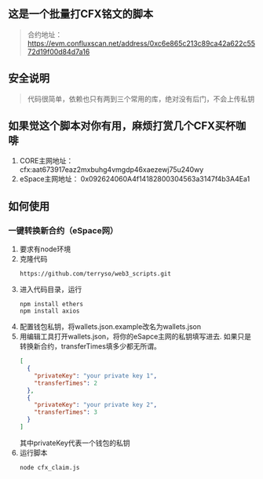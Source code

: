 ## 这是一个批量打CFX铭文的脚本
> 合约地址： https://evm.confluxscan.net/address/0xc6e865c213c89ca42a622c5572d19f00d84d7a16
> 

## 安全说明
> 代码很简单，依赖也只有两到三个常用的库，绝对没有后门，不会上传私钥

## 如果觉这个脚本对你有用，麻烦打赏几个CFX买杯咖啡
1. CORE主网地址： cfx:aat673917eaz2mxbuhg4vmgdp46xaezewj75u240wy
2. eSpace主网地址： 0x092624060A4f14182800304563a3147f4b3A4Ea1

## 如何使用

### 一键转换新合约（eSpace网）
1. 要求有node环境
2. 克隆代码
    ```
    https://github.com/terryso/web3_scripts.git
    ```
3. 进入代码目录，运行
    ```
    npm install ethers
    npm install axios
    ```
4. 配置钱包私钥，将wallets.json.example改名为wallets.json
5. 用编辑工具打开wallets.json，将你的eSapce主网的私钥填写进去. 如果只是转换新合约，transferTimes填多少都无所谓。
    ```json
    [
      {
        "privateKey": "your private key 1",
        "transferTimes": 2
      },
      {
        "privateKey": "your private key 2",
        "transferTimes": 3
      }
    ]
    ```
    其中privateKey代表一个钱包的私钥
6. 运行脚本
    ```
    node cfx_claim.js
    ```